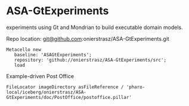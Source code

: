 # ASA-GtExperiments
experiments using Gt and Mondrian to build executable domain models.

Repo location: git@github.com:onierstrasz/ASA-GtExperiments.git

```
Metacello new
   baseline: 'ASAGtExperiments';
   repository: 'github://onierstrasz/ASA-GtExperiments/src';
   load
```

Example-driven Post Office

```
FileLocator imageDirectory asFileReference / 'pharo-local/iceberg/onierstrasz/ASA-GtExperiments/doc/PostOffice/postoffice.pillar'
```
